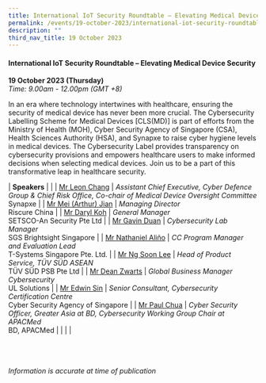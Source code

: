 ```yaml
---
title: International IoT Security Roundtable – Elevating Medical Device Security
permalink: /events/19-october-2023/international-iot-security-roundtable-elevating-medical-device-security/
description: ""
third_nav_title: 19 October 2023
---
```

#### **International IoT Security Roundtable – Elevating Medical Device Security**

**19 October 2023 (Thursday)**  
*Time: 9.00am - 12.00pm (GMT +8)*

In an era where technology intertwines with healthcare, ensuring the security of medical device has never been more crucial. The Cybersecurity Labelling Scheme for Medical Devices [CLS(MD)] is part of efforts from the Ministry of Health (MOH), Cyber Security Agency of Singapore (CSA), Health Sciences Authority (HSA), and Synapxe to raise cyber hygiene levels in medical devices. The Cybersecurity Label provides transparency on cybersecurity provisions and empowers healthcare users to make informed decisions when selecting medical devices. Join us to be a part of this transformative leap in healthcare security.

|  **Speakers**          |                                                              |
| [Mr Leon Chang](/speakers/mr-leon-chang)  | *Assistant Chief Executive, Cyber Defence Group &amp; Chief Risk Office, Co-chair of Medical Device Oversight Committee*<br>Synapxe               |
| [Mr Mei (Arthur) Jian](/speakers/mr-mei-arthur-jian)  | *Managing Director*<br>Riscure China                |
| [Mr Daryl Koh](/speakers/mr-daryl-koh)  | *General Manager*<br>SETSCO-An Security Pte Ltd                |
| [Mr Gavin Duan](/speakers/mr-gavin-duan)  | *Cybersecurity Lab Manager*<br>SGS Brightsight Singapore               |
| [Mr Nathaniel Aliño](/speakers/mr-nathaniel-alino)  | *CC Program Manager and Evaluation Lead*<br>T-Systems Singapore Pte. Ltd.                |
| [Mr Ng Soon Lee](/speakers/mr-ng-soon-lee)  | *Head of Product Service, TÜV SÜD ASEAN*<br>TÜV SÜD PSB Pte Ltd                |
| [Mr Dean Zwarts](/speakers/mr-dean-zwarts)  | *Global Business Manager Cybersecurity*<br>UL Solutions                |
| [Mr Edwin Sin](/speakers/mr-edwin-sin)  | *Senior Consultant, Cybersecurity Certification Centre*<br>Cyber Security Agency of Singapore               |
| [Mr Paul Chua](/speakers/mr-paul-chua)  | *Cyber Security Officer, Greater Asia at BD, Cybersecurity Working Group Chair at APACMed*<br>BD, APACMed               |
| | |

<br><br><br>
*Information is accurate at time of publication*